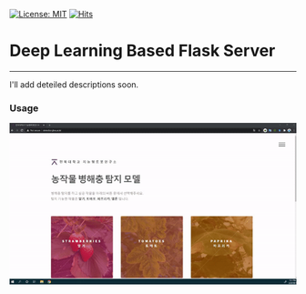 [![License: MIT](https://img.shields.io/badge/License-MIT-yellow.svg)](https://opensource.org/licenses/MIT) [![Hits](https://hits.seeyoufarm.com/api/count/incr/badge.svg?url=https%3A%2F%2Fgithub.com%2FMr-TalhaIlyas%2FPlant-Disease-Detector-Flask-Server-Deep-Learning-Backend&count_bg=%2379C83D&title_bg=%23555555&icon=&icon_color=%23E7E7E7&title=hits&edge_flat=false)](https://hits.seeyoufarm.com)
# Deep Learning Based Flask Server
--------
I'll add deteiled descriptions soon.
### Usage
[![Alt text](https://github.com/Mr-TalhaIlyas/Plant-Disease-Detector-Flask-Server-Deep-Learning-Backend/blob/master/screens/usage.gif)](https://www.youtube.com/watch?v=ycL7oE3h_m4)
